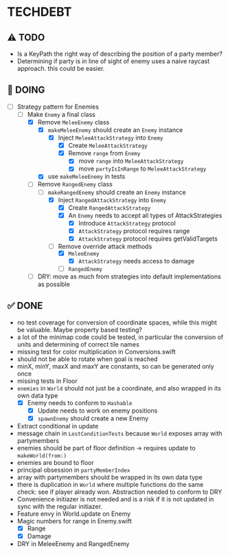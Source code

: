 # TECHDEBT

## ⚠️ TODO
- Is a KeyPath the right way of describing the position of a party member?
- Determining if party is in line of sight of enemy uses a naive raycast approach. this could be easier.

## 🚧 DOING
- [ ] Strategy pattern for Enemies
    - [ ] Make `Enemy` a final class
        - [X] Remove `MeleeEnemy` class
            - [X] `makeMeleeEnemy` should create an `Enemy` instance
                - [X] Inject `MeleeAttackStrategy` into `Enemy`
                    - [X] Create `MeleeAttackStrategy`
                    - [X] Remove `range` from `Enemy`
                        - [X] move `range` into `MeleeAttackStrategy`
                        - [X] move `partyIsInRange` to `MeleeAttackStrategy`
            - [X] use `makeMeleeEnemy` in tests
        - [ ] Remove `RangedEnemy` class
            - [ ] `makeRangedEnemy` should create an `Enemy` instance
                - [X] Inject `RangedAttackStrategy` into `Enemy`
                    - [X] Create `RangedAttackStrategy`
                    - [X] An `Enemy` needs to accept all types of AttackStrategies
                        - [X] Introduce `AttackStrategy` protocol
                        - [X] `AttackStrategy` protocol requires range
                        - [X] `AttackStrategy` protocol requires getValidTargets
                - [ ] Remove override attack methods
                    - [X] `MeleeEnemy`
                        - [X] `AttackStrategy` needs access to damage
                    - [ ] `RangedEnemy`
        - [ ] DRY: move as much from strategies into default implementations as possible

## ✅ DONE
- no test coverage for conversion of coordinate spaces, while this might be valuable. Maybe property based testing?
- a lot of the minimap code could be tested, in particular the conversion of units and determining of correct tile names
- missing test for color multiplication in Conversions.swift
- should not be able to rotate when goal is reached
- minX, minY, maxX and maxY are constants, so can be generated only once
- missing tests in Floor
- `enemies` in `World` should not just be a coordinate, and also wrapped in its own data type
    - [X] Enemy needs to conform to `Hashable`
        - [X] Update needs to work on enemy positions
        - [X] `spawnEnemy` should create a new Enemy
- Extract conditional in update
- message chain in `LostConditionTests` because `World` exposes array with partymembers
- enemies should be part of floor definition -> requires update to `makeWorld(from:)`
- enemies are bound to floor
- principal obsession in `partyMemberIndex`
- array with partymembers should be wrapped in its own data type
- there is duplication in `World` where multiple functions do the same check: see if player already won. Abstraction needed to conform to DRY
- Convenience initiazer is not needed and is a risk if it is not updated in sync with the regular initiazer.
- Feature envy in World.update on Enemy
- Magic numbers for range in Enemy.swift
    - [X] Range
    - [X] Damage
- DRY in MeleeEnemy and RangedEnemy
